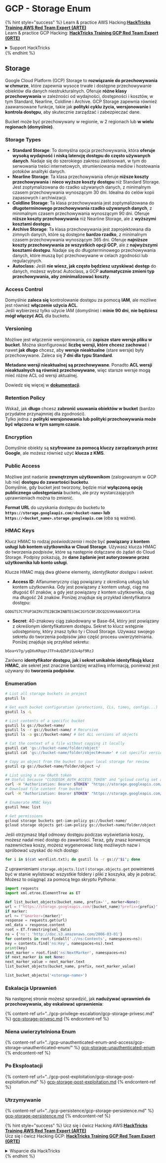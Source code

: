 # GCP - Storage Enum

{% hint style="success" %}
Learn & practice AWS Hacking:<img src="../../../.gitbook/assets/image (1).png" alt="" data-size="line">[**HackTricks Training AWS Red Team Expert (ARTE)**](https://training.hacktricks.xyz/courses/arte)<img src="../../../.gitbook/assets/image (1).png" alt="" data-size="line">\
Learn & practice GCP Hacking: <img src="../../../.gitbook/assets/image (2).png" alt="" data-size="line">[**HackTricks Training GCP Red Team Expert (GRTE)**<img src="../../../.gitbook/assets/image (2).png" alt="" data-size="line">](https://training.hacktricks.xyz/courses/grte)

<details>

<summary>Support HackTricks</summary>

* Check the [**subscription plans**](https://github.com/sponsors/carlospolop)!
* **Join the** 💬 [**Discord group**](https://discord.gg/hRep4RUj7f) or the [**telegram group**](https://t.me/peass) or **follow** us on **Twitter** 🐦 [**@hacktricks\_live**](https://twitter.com/hacktricks\_live)**.**
* **Share hacking tricks by submitting PRs to the** [**HackTricks**](https://github.com/carlospolop/hacktricks) and [**HackTricks Cloud**](https://github.com/carlospolop/hacktricks-cloud) github repos.

</details>
{% endhint %}

## Storage

Google Cloud Platform (GCP) Storage to **rozwiązanie do przechowywania w chmurze**, które zapewnia wysoce trwałe i dostępne przechowywanie obiektów dla danych niestrukturalnych. Oferuje **różne klasy przechowywania** w zależności od wydajności, dostępności i kosztów, w tym Standard, Nearline, Coldline i Archive. GCP Storage zapewnia również zaawansowane funkcje, takie jak **polityki cyklu życia, wersjonowanie i kontrola dostępu**, aby skutecznie zarządzać i zabezpieczać dane.

Bucket może być przechowywany w regionie, w 2 regionach lub **w wielu regionach (domyślnie)**.

### Storage Types

* **Standard Storage**: To domyślna opcja przechowywania, która **oferuje wysoką wydajność i niską latencję dostępu do często używanych danych**. Nadaje się do szerokiego zakresu zastosowań, w tym do serwowania treści internetowych, strumieniowania mediów i hostowania potoków analityki danych.
* **Nearline Storage**: Ta klasa przechowywania oferuje **niższe koszty przechowywania** i **nieco wyższe koszty dostępu** niż Standard Storage. Jest zoptymalizowana do rzadko używanych danych, z minimalnym czasem przechowywania wynoszącym 30 dni. Idealna do celów kopii zapasowych i archiwizacji.
* **Coldline Storage**: Ta klasa przechowywania jest zoptymalizowana do **długoterminowego przechowywania rzadko używanych danych**, z minimalnym czasem przechowywania wynoszącym 90 dni. Oferuje **niższe koszty przechowywania** niż Nearline Storage, ale z **wyższymi kosztami dostępu**.
* **Archive Storage**: Ta klasa przechowywania jest zaprojektowana dla zimnych danych, które są dostępne **bardzo rzadko**, z minimalnym czasem przechowywania wynoszącym 365 dni. Oferuje **najniższe koszty przechowywania ze wszystkich opcji GCP**, ale z **najwyższymi kosztami dostępu**. Nadaje się do długoterminowego przechowywania danych, które muszą być przechowywane w celach zgodności lub regulacyjnych.
* **Autoclass**: Jeśli **nie wiesz, jak często będziesz uzyskiwać dostęp** do danych, możesz wybrać Autoclass, a GCP **automatycznie zmieni typ przechowywania, aby zminimalizować koszty**.

### Access Control

Domyślnie **zaleca się** kontrolowanie dostępu za pomocą **IAM**, ale możliwe jest również **włączenie użycia ACL**.\
Jeśli wybierzesz tylko użycie IAM (domyślnie) i **minie 90 dni**, **nie będziesz mógł włączyć ACL** dla bucketu.

### Versioning

Możliwe jest włączenie wersjonowania, co **zapisze stare wersje pliku w bucket**. Można skonfigurować **liczbę wersji, które chcesz zachować** i nawet **jak długo** chcesz, aby **wersje nieaktualne** (stare wersje) były przechowywane. Zaleca się **7 dni dla typu Standard**.

**Metadane wersji nieaktualnej są przechowywane**. Ponadto **ACL wersji nieaktualnych są również przechowywane**, więc starsze wersje mogą mieć różne ACL od wersji aktualnej.

Dowiedz się więcej w [**dokumentacji**](https://cloud.google.com/storage/docs/object-versioning).

### Retention Policy

Wskaź, jak **długo** chcesz **zabronić usuwania obiektów w bucket** (bardzo przydatne przynajmniej dla zgodności).\
Tylko jedna z **polityki wersjonowania lub polityki przechowywania może być włączona w tym samym czasie**.

### Encryption

Domyślnie obiekty są **szyfrowane za pomocą kluczy zarządzanych przez Google**, ale możesz również użyć **klucza z KMS**.

### Public Access

Możliwe jest nadanie **zewnętrznym użytkownikom** (zalogowanym w GCP lub nie) **dostępu do zawartości bucketu**.\
Domyślnie, gdy bucket jest tworzony, będzie miał **wyłączoną opcję publicznego udostępniania** bucketu, ale przy wystarczających uprawnieniach można to zmienić.

**Format URL** do uzyskania dostępu do bucketu to **`https://storage.googleapis.com/<bucket-name>` lub `https://<bucket_name>.storage.googleapis.com`** (oba są ważne).

### HMAC Keys

Klucz HMAC to rodzaj _poświadczenia_ i może być **powiązany z kontem usługi lub kontem użytkownika w Cloud Storage**. Używasz klucza HMAC do tworzenia _podpisów_, które są następnie dołączane do żądań do Cloud Storage. Podpisy pokazują, że **dane żądanie jest autoryzowane przez użytkownika lub konto usługi**.

Klucze HMAC mają dwa główne elementy, _identyfikator dostępu_ i _sekret_.

*   **Access ID**: Alfanumeryczny ciąg powiązany z określoną usługą lub kontem użytkownika. Gdy jest powiązany z kontem usługi, ciąg ma długość 61 znaków, a gdy jest powiązany z kontem użytkownika, ciąg ma długość 24 znaków. Poniżej znajduje się przykład identyfikatora dostępu:

`GOOGTS7C7FUP3AIRVJTE2BCDKINBTES3HC2GY5CBFJDCQ2SYHV6A6XXVTJFSA`
*   **Secret**: 40-znakowy ciąg zakodowany w Base-64, który jest powiązany z określonym identyfikatorem dostępu. Sekret to klucz wstępnie udostępniony, który znasz tylko ty i Cloud Storage. Używasz swojego sekretu do tworzenia podpisów jako część procesu uwierzytelniania. Poniżej znajduje się przykład sekretu:

`bGoa+V7g/yqDXvKRqq+JTFn4uQZbPiQJo4pf9RzJ`

Zarówno **identyfikator dostępu, jak i sekret unikalnie identyfikują klucz HMAC**, ale sekret jest znacznie bardziej wrażliwą informacją, ponieważ jest używany do **tworzenia podpisów**.

### Enumeration
```bash
# List all storage buckets in project
gsutil ls

# Get each bucket configuration (protections, CLs, times, configs...)
gsutil ls -L

# List contents of a specific bucket
gsutil ls gs://bucket-name/
gsutil ls -r gs://bucket-name/ # Recursive
gsutil ls -a gs://bucket-name/ # Get ALL versions of objects

# Cat the context of a file without copying it locally
gsutil cat 'gs://bucket-name/folder/object'
gsutil cat 'gs://bucket-name/folder/object#<num>' # cat specific version

# Copy an object from the bucket to your local storage for review
gsutil cp gs://bucket-name/folder/object ~/

# List using a raw OAuth token
## Useful because "CLOUDSDK_AUTH_ACCESS_TOKEN" and "gcloud config set auth/access_token_file" doesn't work with gsutil
curl -H "Authorization: Bearer $TOKEN" "https://storage.googleapis.com/storage/v1/b/<storage-name>/o"
# Download file content from bucket
curl -H "Authorization: Bearer $TOKEN" "https://storage.googleapis.com/storage/v1/b/supportstorage-58249/o/flag.txt?alt=media" --output -

# Enumerate HMAC keys
gsutil hmac list

# Get permissions
gcloud storage buckets get-iam-policy gs://bucket-name/
gcloud storage objects get-iam-policy gs://bucket-name/folder/object
```
Jeśli otrzymasz błąd odmowy dostępu podczas wyświetlania koszy, możesz nadal mieć dostęp do zawartości. Teraz, gdy znasz konwencję nazewnictwa koszy, możesz wygenerować listę możliwych nazw i spróbować uzyskać do nich dostęp:
```bash
for i in $(cat wordlist.txt); do gsutil ls -r gs://"$i"; done
```
Z uprawnieniami `storage.objects.list` i `storage.objects.get` powinieneś być w stanie wylistować wszystkie foldery i pliki z koszyka, aby je pobrać. Możesz to osiągnąć za pomocą tego skryptu Pythona:
```python
import requests
import xml.etree.ElementTree as ET

def list_bucket_objects(bucket_name, prefix='', marker=None):
url = f"https://storage.googleapis.com/{bucket_name}?prefix={prefix}"
if marker:
url += f"&marker={marker}"
response = requests.get(url)
xml_data = response.content
root = ET.fromstring(xml_data)
ns = {'ns': 'http://doc.s3.amazonaws.com/2006-03-01'}
for contents in root.findall('.//ns:Contents', namespaces=ns):
key = contents.find('ns:Key', namespaces=ns).text
print(key)
next_marker = root.find('ns:NextMarker', namespaces=ns)
if next_marker is not None:
next_marker_value = next_marker.text
list_bucket_objects(bucket_name, prefix, next_marker_value)

list_bucket_objects('<storage-name>')
```
### Eskalacja Uprawnień

Na następnej stronie możesz sprawdzić, jak **nadużywać uprawnień do przechowywania, aby eskalować uprawnienia**:

{% content-ref url="../gcp-privilege-escalation/gcp-storage-privesc.md" %}
[gcp-storage-privesc.md](../gcp-privilege-escalation/gcp-storage-privesc.md)
{% endcontent-ref %}

### Niena uwierzytelniona Enum

{% content-ref url="../gcp-unauthenticated-enum-and-access/gcp-storage-unauthenticated-enum/" %}
[gcp-storage-unauthenticated-enum](../gcp-unauthenticated-enum-and-access/gcp-storage-unauthenticated-enum/)
{% endcontent-ref %}

### Po Eksploatacji

{% content-ref url="../gcp-post-exploitation/gcp-storage-post-exploitation.md" %}
[gcp-storage-post-exploitation.md](../gcp-post-exploitation/gcp-storage-post-exploitation.md)
{% endcontent-ref %}

### Utrzymywanie

{% content-ref url="../gcp-persistence/gcp-storage-persistence.md" %}
[gcp-storage-persistence.md](../gcp-persistence/gcp-storage-persistence.md)
{% endcontent-ref %}

{% hint style="success" %}
Ucz się i ćwicz Hacking AWS:<img src="../../../.gitbook/assets/image (1).png" alt="" data-size="line">[**HackTricks Training AWS Red Team Expert (ARTE)**](https://training.hacktricks.xyz/courses/arte)<img src="../../../.gitbook/assets/image (1).png" alt="" data-size="line">\
Ucz się i ćwicz Hacking GCP: <img src="../../../.gitbook/assets/image (2).png" alt="" data-size="line">[**HackTricks Training GCP Red Team Expert (GRTE)**<img src="../../../.gitbook/assets/image (2).png" alt="" data-size="line">](https://training.hacktricks.xyz/courses/grte)

<details>

<summary>Wsparcie dla HackTricks</summary>

* Sprawdź [**plany subskrypcyjne**](https://github.com/sponsors/carlospolop)!
* **Dołącz do** 💬 [**grupy Discord**](https://discord.gg/hRep4RUj7f) lub [**grupy telegramowej**](https://t.me/peass) lub **śledź** nas na **Twitterze** 🐦 [**@hacktricks\_live**](https://twitter.com/hacktricks\_live)**.**
* **Dziel się sztuczkami hackingowymi, przesyłając PR-y do** [**HackTricks**](https://github.com/carlospolop/hacktricks) i [**HackTricks Cloud**](https://github.com/carlospolop/hacktricks-cloud) repozytoriów github.

</details>
{% endhint %}
